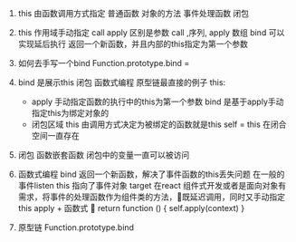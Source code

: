 1. this 由函数调用方式指定
    普通函数 对象的方法 事件处理函数 闭包

2. this 作用域手动指定
    call apply 区别是参数 call ,序列, apply 数组
    bind 可以实现延后执行 返回一个新函数，并且内部的this指定为第一个参数 

3. 如何去手写一个bind
    Function.prototype.bind = 

4. bind 是展示this 闭包 函数式编程 原型链最直接的例子
    this: 
    - apply
        手动指定函数的执行中的this为第一个参数
        bind 是基于apply手动指定this为绑定对象的
    - 闭包区域
        this 由调用方式决定为被绑定的函数就是this
        self = this 在闭合空间一直存在
2. 闭包
    函数嵌套函数 闭包中的变量一直可以被访问
3. 函数式编程
    bind 返回一个新函数，解决了事件函数的this丢失问题 在一般的事件listen this 指向了事件对象 target 在react 组件式开发或者是面向对象有需求，将事件的处理函数作为组件类的方法，既延迟调用，同时又手动指定this apply + 函数式 
    return function () {
        self.apply(context)
    }
4. 原型链
    Function.prototype.bind
